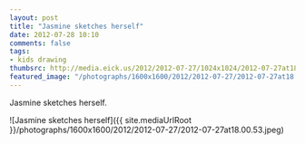 ```yaml
---
layout: post
title: "Jasmine sketches herself"
date: 2012-07-28 10:10
comments: false
tags: 
- kids drawing
thumbsrc: http://media.eick.us/2012/2012-07-27/1024x1024/2012-07-27at18.00.53.jpeg
featured_image: "/photographs/1600x1600/2012/2012-07-27/2012-07-27at18.00.53.jpeg"
---
```

Jasmine sketches herself.

![Jasmine sketches herself]({{ site.mediaUrlRoot }}/photographs/1600x1600/2012/2012-07-27/2012-07-27at18.00.53.jpeg)

